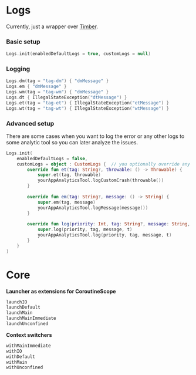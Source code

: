# Logs
Currently, just a wrapper over [Timber](https://github.com/JakeWharton/timber).

###  Basic setup
```kotlin
Logs.init(enabledDefaultLogs = true, customLogs = null)
```

### Logging
```kotlin
Logs.dm(tag = "tag-dm") { "dmMessage" }  
Logs.em { "dmMessage" }  
Logs.wm(tag = "tag-wm") { "dmMessage" }  
Logs.dt { IllegalStateException("dtMessage") }  
Logs.et(tag = "tag-et") { IllegalStateException("etMessage") }  
Logs.wt(tag = "tag-wt") { IllegalStateException("wtMessage") }
```

### Advanced setup
There are some cases when you want to log the error or any other logs to some analytic tool so you can later analyze the issues.
```kotlin
Logs.init(  
	enabledDefaultLogs = false,  
	customLogs = object : CustomLogs {  // you optionally override any method from the interface
		override fun et(tag: String?, throwable: () -> Throwable) {  
			super.et(tag, throwable)  
			yourAppAnalyticsTool.logCustomCrash(throwable())  
		}  
  
		override fun em(tag: String?, message: () -> String) {  
			super.em(tag, message)  
			yourAppAnalyticsTool.logMessage(message())  
		}  
  
		override fun log(priority: Int, tag: String?, message: String, t: Throwable?) {  
			super.log(priority, tag, message, t)  
			yourAppAnalyticsTool.log(priority, tag, message, t)  
		}  
	}  
)
```

# Core

**Launcher as extensions for CoroutineScope**

```kotlin
launchIO
launchDefault
launchMain
launchMainImmediate
launchUnconfined
```

**Context switchers**

```kotlin
withMainImmediate
withIO
withDefault
withMain
withUnconfined
```